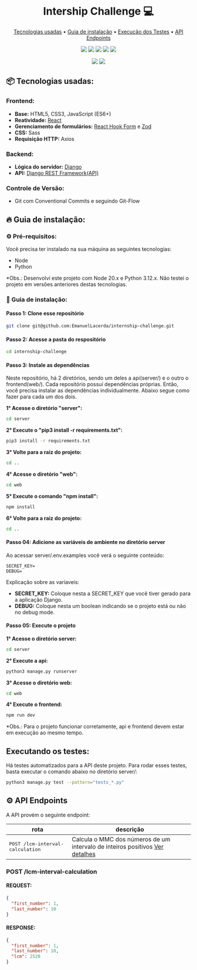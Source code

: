 <h1 align="center" style="font-weight: bold;">Intership Challenge 💻</h1>
<p align="center">
 <a href="#tech">Tecnologias usadas</a> • 
 <a href="#instalation-guide">Guia de instalação</a> • 
 <a href="#test-execution">Execução dos Testes</a> •
 <a href="#api-endpoints">API Endpoints</a>
</p>
<p align="center">
  <img src="https://img.shields.io/badge/Sass-CC6699?style=flat-square&logo=Sass&logoColor=white"></img>
  <img src="https://img.shields.io/badge/axios.js-854195?style=for-the-badge&logo=axios&logoColor=5A29E4"></img>
  <img src="https://img.shields.io/badge/-ReactJs-61DAFB?logo=react&logoColor=white&style=for-the-badge">
  <img src="https://img.shields.io/badge/ReactHookForm-000000?style=for-the-badge&logo=reacthookform&logoColor=white"></img>
  <img src="https://img.shields.io/badge/-Zod-3E67B1?style=flat&logo=zod&logoColor=white"></img>
</p>
<p align="center">
  <img src="https://img.shields.io/badge/Django-092E20?style=for-the-badge&logo=django&logoColor=green"></img>
  <img src="https://img.shields.io/badge/DJANGO-REST-ff1709?style=for-the-badge&logo=django&logoColor=white&color=ff1709&labelColor=gray"></img>
</p>
<h2 id="tech">📦 Tecnologias usadas:</h2>
<h3>Frontend:</h3>

- **Base:** HTML5, CSS3, JavaScript (ES6+)
- **Reatividade:** [React](https://react.dev/)
- **Gerenciamento de formulários:** [React Hook Form](https://react-hook-form.com/) e [Zod](https://zod.dev/)
- **CSS:** Sass
- **Requisição HTTP:** Axios

<h3>Backend:</h3>

- **Lógica do servidor:** [Django](https://www.djangoproject.com/)
- **API:** [Django REST Framework(API)](https://www.django-rest-framework.org/)

<h3>Controle de Versão:</h3>

- Git com Conventional Commits e seguindo Git-Flow




<h2 id="instalation-guide">🔥 Guia de instalação:</h2>

<h3>⚙️ Pré-requisitos:</h3>

Você precisa ter instalado na sua máquina as seguintes tecnologias:

- Node
- Python

*Obs.: Desenvolvi este projeto com Node 20.x e Python 3.12.x. Não testei o projeto em versões anteriores destas tecnologias.

<h3>🔨 Guia de instalação:</h1>


<h4>Passo 1: Clone esse repositório</h4>

```bash
git clone git@github.com:EmanuelLacerda/internship-challenge.git
```

<h4>Passo 2: Acesse a pasta do respositório</h4>

```bash
cd internship-challenge
```

<h4>Passo 3: Instale as dependências</h4>

Neste repositório, há 2 diretórios, sendo um deles a api(server/) e o outro o frontend(web/). Cada repositório possuí dependências próprias. Então, você precisa instalar as dependências individualmente. Abaixo segue como fazer para cada um dos dois.

**1° Acesse o diretório "server":**

```bash
cd server
```

**2° Execute o "pip3 install -r requirements.txt":**

```bash
pip3 install -r requirements.txt
```

**3° Volte para a raiz do projeto:**

```bash
cd ..
```

**4° Acesse o diretório "web":**

```bash
cd web
```

**5° Execute o comando "npm install":**

```bash
npm install
```

**6° Volte para a raiz do projeto:**

```bash
cd ..
```

<h4>Passo 04: Adicione as variáveis de ambiente no diretório server</h4>

Ao acessar server/.env.examples você verá o seguinte conteúdo:

```
SECRET_KEY=
DEBUG=
```

Explicação sobre as varíaveis:

- **SECRET_KEY:** Coloque nesta a SECRET_KEY que você tiver gerado para a aplicação Django.
- **DEBUG:** Coloque nesta um boolean indicando se o projeto está ou não no debug mode.

<h4>Passo 05: Execute o projeto</h4>

**1° Acesse o diretório server:**

```bash
cd server
```

**2° Execute a api:**

```bash
python3 manage.py runserver
```

**3° Acesse o diretório web:**

```bash
cd web
```

**4° Execute o frontend:**

```bash
npm run dev
```

*Obs.: Para o projeto funcionar corretamente, api e frontend devem estar em execução ao mesmo tempo.

<h2 id="test-execution">Executando os testes:</h2>

Há testes automatizados para a API deste projeto. Para rodar esses testes, basta executar o comando abaixo no diretório server/:
```bash
python3 manage.py test --pattern="tests_*.py"
```

<h2 id="api-endpoints">⚙️ API Endpoints</h2>
A API provém o seguinte endpoint:

| rota                            | descrição                                           |
| ------------------------------- | --------------------------------------------------- |
| <kbd>POST /lcm-interval-calculation</kbd> | Calcula o MMC dos números de um intervalo de inteiros positivos [Ver detalhes](#lcm-interval-calculation) |


<h3 id="lcm-interval-calculation">POST /lcm-interval-calculation</h3>

<h4>REQUEST:</h4>

```json
{
  "first_number": 1,
  "last_number": 10
}
```

<h4>RESPONSE:</h4>

```json
{
  "first_number": 1,
  "last_number": 10,
  "lcm": 2520
}
```




